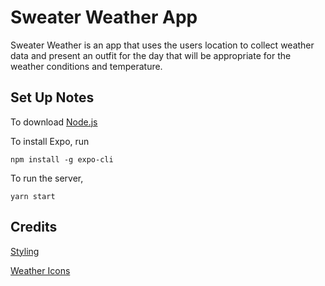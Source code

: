 # Sweater Weather App
Sweater Weather is an app that uses the users location to collect weather data and present an outfit for the day that will be appropriate for the weather conditions and temperature.

## Set Up Notes

To download [Node.js](https://nodejs.org/en/download/)

To install Expo, run
```
npm install -g expo-cli
```

To run the server,
```
yarn start
```

## Credits 
[Styling](https://dev.to/kris/airbnb-clone-with-react-native-part-2-login-screen-ui-3nn5)

[Weather Icons](https://blog.expo.io/building-a-minimalist-weather-app-with-react-native-and-expo-fe7066e02c09)